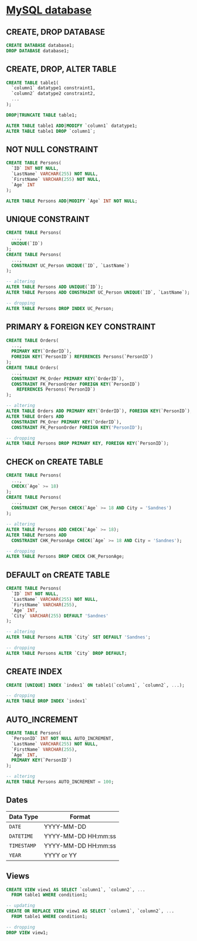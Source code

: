 # [MySQL database](https://www.w3schools.com/MySQL/mysql_create_db.asp)

## CREATE, DROP DATABASE

```sql
CREATE DATABASE database1;
DROP DATABASE database1;
```

## CREATE, DROP, ALTER TABLE

```sql
CREATE TABLE table1(
  `column1` datatype1 constraint1,
  `column2` datatype2 constraint2,
  ...
);

DROP|TRUNCATE TABLE table1;

ALTER TABLE table1 ADD|MODIFY `column1` datatype1;
ALTER TABLE table1 DROP `column1`;
```

## NOT NULL CONSTRAINT

```sql
CREATE TABLE Persons(
  `ID` INT NOT NULL,
  `LastName` VARCHAR(255) NOT NULL,
  `FirstName` VARCHAR(255) NOT NULL,
  `Age` INT
);

ALTER TABLE Persons ADD|MODIFY `Age` INT NOT NULL;
```

## UNIQUE CONSTRAINT

```sql
CREATE TABLE Persons(
  ...,
  UNIQUE(`ID`)
);
CREATE TABLE Persons(
  ...,
  CONSTRAINT UC_Person UNIQUE(`ID`, `LastName`)
);

-- altering
ALTER TABLE Persons ADD UNIQUE(`ID`);
ALTER TABLE Persons ADD CONSTRAINT UC_Person UNIQUE(`ID`, `LastName`);

-- dropping
ALTER TABLE Persons DROP INDEX UC_Person;
```

## PRIMARY & FOREIGN KEY CONSTRAINT

```sql
CREATE TABLE Orders(
  ...,
  PRIMARY KEY(`OrderID`),
  FOREIGN KEY(`PersonID`) REFERENCES Persons(`PersonID`)
);
CREATE TABLE Orders(
  ...,
  CONSTRAINT PK_Order PRIMARY KEY(`OrderID`),
  CONSTRAINT FK_PersonOrder FOREIGN KEY(`PersonID`)
    REFERENCES Persons(`PersonID`)
);

-- altering
ALTER TABLE Orders ADD PRIMARY KEY(`OrderID`), FOREIGN KEY(`PersonID`);
ALTER TABLE Orders ADD
  CONSTRAINT PK_Orer PRIMARY KEY(`OrderID`),
  CONSTRAINT FK_PersonOrder FOREIGN KEY('PersonID');

-- dropping
ALTER TABLE Persons DROP PRIMARY KEY, FOREIGN KEY(`PersonID`);
```

## CHECK on CREATE TABLE

```sql
CREATE TABLE Persons(
  ...,
  CHECK(`Age` >= 18)
);
CREATE TABLE Persons(
  ...,
  CONSTRAINT CHK_Person CHECK(`Age` >= 18 AND City = 'Sandnes')
);

-- altering
ALTER TABLE Persons ADD CHECK(`Age` >= 18);
ALTER TABLE Persons ADD
  CONSTRAINT CHK_PersonAge CHECK(`Age` >= 18 AND City = 'Sandnes');

-- dropping
ALTER TABLE Persons DROP CHECK CHK_PersonAge;
```

## DEFAULT on CREATE TABLE

```sql
CREATE TABLE Persons(
  `ID` INT NOT NULL,
  `LastName` VARCHAR(255) NOT NULL,
  `FirstName` VARCHAR(255),
  `Age` INT,
  `City` VARCHAR(255) DEFAULT 'Sandnes'
);

-- altering
ALTER TABLE Persons ALTER `City` SET DEFAULT 'Sandnes';

-- dropping
ALTER TABLE Persons ALTER `City` DROP DEFAULT;
```

## CREATE INDEX

```sql
CREATE [UNIQUE] INDEX `index1` ON table1(`column1`, `column2`, ...);

-- dropping
ALTER TABLE DROP INDEX `index1`
```

## AUTO_INCREMENT

```sql
CREATE TABLE Persons(
  `PersonID` INT NOT NULL AUTO_INCREMENT,
  `LastName` VARCHAR(255) NOT NULL,
  `FirstName` VARCHAR(255),
  `Age` INT,
  PRIMARY KEY(`PersonID`)
);

-- altering
ALTER TABLE Persons AUTO_INCREMENT = 100;
```

## Dates

Data Type | Format
--- | ---
`DATE` | YYYY-MM-DD
`DATETIME` | YYYY-MM-DD HH:mm:ss
`TIMESTAMP` | YYYY-MM-DD HH:mm:ss
`YEAR` | YYYY or YY

## Views

```sql
CREATE VIEW view1 AS SELECT `column1`, `column2`, ...
  FROM table1 WHERE condition1;

-- updating
CREATE OR REPLACE VIEW view1 AS SELECT `column1`, `column2`, ...
  FROM table1 WHERE condition1;

-- dropping
DROP VIEW view1;
```
